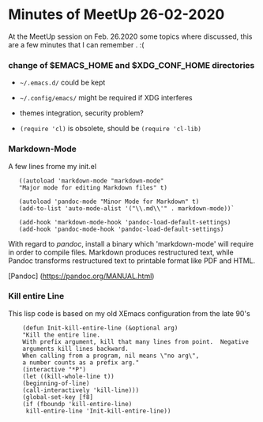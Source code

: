 <!-- $Id:$ -->
# Minutes of MeetUp 26-02-2020

At the MeetUp session on Feb. 26.2020 some topics where discussed,
this are a few minutes that I can remember . :(

###  change of $EMACS_HOME and $XDG_CONF_HOME directories

+  `~/.emacs.d/` could be kept
+  `~/.config/emacs/` might be required if XDG interferes
   
+   themes integration, security problem?
+  `(require 'cl)` is obsolete, should be `(require 'cl-lib)` 
  
###  Markdown-Mode

A few lines frome my init.el

```
   ((autoload 'markdown-mode "markdown-mode" 
   "Major mode for editing Markdown files" t)

   (autoload 'pandoc-mode "Minor Mode for Markdown" t)
   (add-to-list 'auto-mode-alist '("\\.md\\'" . markdown-mode))`
    
   (add-hook 'markdown-mode-hook 'pandoc-load-default-settings)
   (add-hook 'pandoc-mode-hook 'pandoc-load-default-settings)
```

With regard to *pandoc*, install a binary which 'markdown-mode'
will require in order to compile files.
Markdown produces restructured text, while Pandoc transforms restructured
text to printable format like PDF and HTML.

[Pandoc] (https://pandoc.org/MANUAL.html)

### Kill entire Line

 This lisp code is based on my old XEmacs configuration from the
  late 90's

```
    (defun Init-kill-entire-line (&optional arg)
    "Kill the entire line.
    With prefix argument, kill that many lines from point.  Negative
    arguments kill lines backward.
    When calling from a program, nil means \"no arg\",
    a number counts as a prefix arg."
    (interactive "*P")
    (let ((kill-whole-line t))
    (beginning-of-line)
    (call-interactively 'kill-line)))
    (global-set-key [f8]
    (if (fboundp 'kill-entire-line)
     kill-entire-line 'Init-kill-entire-line))
```

